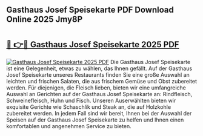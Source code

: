 ## Gasthaus Josef Speisekarte PDF Download Online 2025 Jmy8P

# <h2><a href="http://gc6md8.nevu.top/?p=Gasthaus+Josef+Speisekarte">🔗 👉🔴 Gasthaus Josef Speisekarte 2025 PDF</a></h2>

[![Gasthaus Josef Speisekarte 2025 PDF](https://i.imgur.com/dBaPXMq.png)](http://gc6md8.nevu.top/?p=Gasthaus+Josef+Speisekarte)
Die Gasthaus Josef Speisekarte ist eine Gelegenheit, etwas zu wählen, das Ihnen gefällt. Auf der Gasthaus Josef Speisekarte unseres Restaurants finden Sie eine große Auswahl an leichten und frischen Salaten, die aus frischem Gemüse und Obst zubereitet werden. Für diejenigen, die Fleisch lieben, bieten wir eine umfangreiche Auswahl an Gerichten auf der Gasthaus Josef Speisekarte an: Rindfleisch, Schweinefleisch, Huhn und Fisch. Unseren Auserwählten bieten wir exquisite Gerichte wie Schaschlik und Steak an, die auf Holzkohle zubereitet werden. In jedem Fall sind wir bereit, Ihnen bei der Auswahl der Speisen auf der Gasthaus Josef Speisekarte zu helfen und Ihnen einen komfortablen und angenehmen Service zu bieten.
